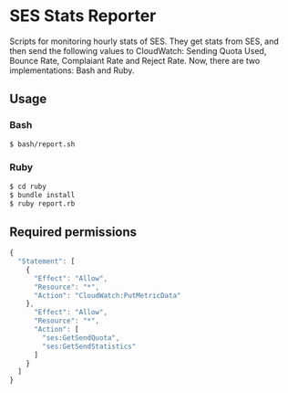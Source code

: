 # SES Stats Reporter

Scripts for monitoring hourly stats of SES. They get stats from SES, and then send the following values to CloudWatch: Sending Quota Used, Bounce Rate, Complaiant Rate and Reject Rate. Now, there are two implementations: Bash and Ruby.

## Usage

### Bash

```sh
$ bash/report.sh
```

### Ruby

```sh
$ cd ruby
$ bundle install
$ ruby report.rb
```

## Required permissions

```js
{
  "Statement": [
    {
      "Effect": "Allow",
      "Resource": "*",
      "Action": "CloudWatch:PutMetricData"
    },
      "Effect": "Allow",
      "Resource": "*",
      "Action": [
        "ses:GetSendQuota",
        "ses:GetSendStatistics"
      ]
    }
  ]
}
```

